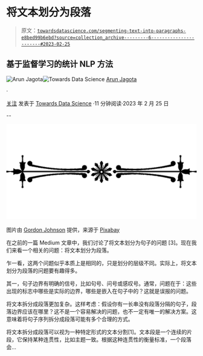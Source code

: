 # 将文本划分为段落

> 原文：[`towardsdatascience.com/segmenting-text-into-paragraphs-e8bed99b6ebd?source=collection_archive---------6-----------------------#2023-02-25`](https://towardsdatascience.com/segmenting-text-into-paragraphs-e8bed99b6ebd?source=collection_archive---------6-----------------------#2023-02-25)

## 基于监督学习的统计 NLP 方法

[](https://jagota-arun.medium.com/?source=post_page-----e8bed99b6ebd--------------------------------)![Arun Jagota](https://jagota-arun.medium.com/?source=post_page-----e8bed99b6ebd--------------------------------)[](https://towardsdatascience.com/?source=post_page-----e8bed99b6ebd--------------------------------)![Towards Data Science](https://towardsdatascience.com/?source=post_page-----e8bed99b6ebd--------------------------------) [Arun Jagota](https://jagota-arun.medium.com/?source=post_page-----e8bed99b6ebd--------------------------------)

·

[关注](https://medium.com/m/signin?actionUrl=https%3A%2F%2Fmedium.com%2F_%2Fsubscribe%2Fuser%2Fef9ed921edad&operation=register&redirect=https%3A%2F%2Ftowardsdatascience.com%2Fsegmenting-text-into-paragraphs-e8bed99b6ebd&user=Arun+Jagota&userId=ef9ed921edad&source=post_page-ef9ed921edad----e8bed99b6ebd---------------------post_header-----------) 发表于 [Towards Data Science](https://towardsdatascience.com/?source=post_page-----e8bed99b6ebd--------------------------------) ·11 分钟阅读·2023 年 2 月 25 日

--

[](https://medium.com/m/signin?actionUrl=https%3A%2F%2Fmedium.com%2F_%2Fbookmark%2Fp%2Fe8bed99b6ebd&operation=register&redirect=https%3A%2F%2Ftowardsdatascience.com%2Fsegmenting-text-into-paragraphs-e8bed99b6ebd&source=-----e8bed99b6ebd---------------------bookmark_footer-----------)![](img/8e2618a1773575c3a2cb635554d5915f.png)

图片由 [Gordon Johnson](https://pixabay.com/users/gdj-1086657/?utm_source=link-attribution&utm_medium=referral&utm_campaign=image&utm_content=4385160) 提供，来源于 [Pixabay](https://pixabay.com/)

在之前的一篇 Medium 文章中，我们讨论了将文本划分为句子的问题 [3]。现在我们来看一个相关的问题：将文本划分为段落。

乍一看，这两个问题似乎本质上是相同的，只是划分的层级不同。实际上，将文本划分为段落的问题要有趣得多。

其一，句子边界有明确的信号，比如句号、问号或感叹号。通常，问题在于：这些出现的标志中哪些是实际的边界，哪些是嵌入在句子中的？这就是误报的问题。

将文本拆分成段落更加复杂。这样考虑：假设你有一长串没有段落分隔的句子，段落边界应该在哪里？这不是一个容易解决的问题，也不一定有唯一的解决方案。这意味着将句子序列拆分成段落可能有多个合理的方式。

将文本拆分成段落可以视为一种特定形式的文本分割[1]。文本段是一个连续的片段，它保持某种连贯性，比如主题一致。根据这种连贯性的衡量标准，一个段落会…
